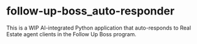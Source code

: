 # follow-up-boss_auto-responder
This is a WIP AI-integrated Python application that auto-responds to Real Estate agent clients in the Follow Up Boss program.
